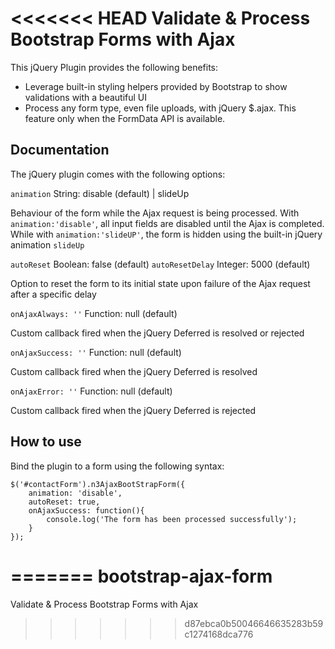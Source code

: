 <<<<<<< HEAD
Validate & Process Bootstrap Forms with Ajax
======

This jQuery Plugin provides the following benefits:

- Leverage built-in styling helpers provided by Bootstrap to show validations with a beautiful UI
- Process any form type, even file uploads, with jQuery $.ajax. This feature only when the FormData API is available.

## Documentation

The jQuery plugin comes with the following options:

`animation` String: disable (default) | slideUp 

Behaviour of the form while the Ajax request is being processed. With `animation:'disable'`, all input fields are disabled until the Ajax is completed. While with `animation:'slideUP'`, the form is hidden using the built-in jQuery animation `slideUp`

`autoReset` Boolean: false (default)
`autoResetDelay` Integer: 5000 (default)

Option to reset the form to its initial state upon failure of the Ajax request after a specific delay

`onAjaxAlways: ''` Function: null (default)

Custom callback fired when the jQuery Deferred is resolved or rejected

`onAjaxSuccess: ''` Function: null (default)

Custom callback fired when the jQuery Deferred is resolved

`onAjaxError: ''` Function: null (default)

Custom callback fired when the jQuery Deferred is rejected


## How to use

Bind the plugin to a form using the following syntax:

	$('#contactForm').n3AjaxBootStrapForm({
		animation: 'disable',
		autoReset: true,
		onAjaxSuccess: function(){
			console.log('The form has been processed successfully');
		}		
	});
=======
bootstrap-ajax-form
===================

Validate &amp; Process Bootstrap Forms with Ajax
>>>>>>> d87ebca0b50046646635283b59c1274168dca776
